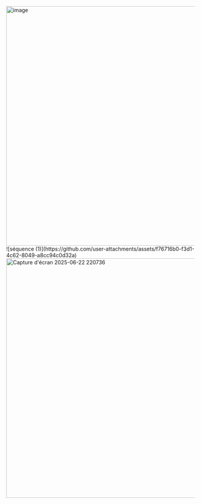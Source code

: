 <img width="641" alt="image" src="https://github.com/user-attachments/assets/3fb38800-6365-4c2b-b610-997e673a2a43" />
![séquence (1)](https://github.com/user-attachments/assets/f76716b0-f3d1-4c62-8049-a8cc94c0d32a)
<img width="641" alt="Capture d'écran 2025-06-22 220736" src="https://github.com/user-attachments/assets/e5bb4f4f-a706-480a-a7d4-abab35428015" />
